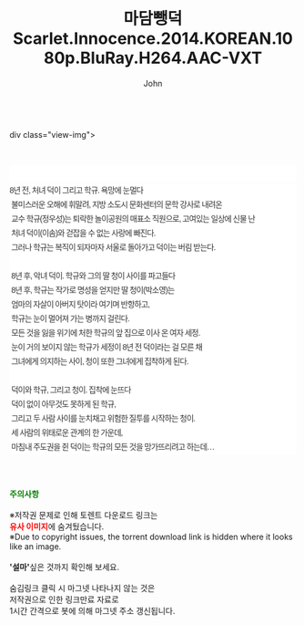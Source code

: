 ﻿---
layout: post
title:  "마담뺑덕 Scarlet.Innocence.2014.KOREAN.1080p.BluRay.H264.AAC-VXT"
author: John
categories: [ 영화 ]
tags: [  ]
image:  
description: "마담뺑덕 Scarlet.Innocence.2014.KOREAN.1080p.BluRay.H264.AAC-VXT torrent 정보 공유"
toc: true
toc_sticky: true
---

<br>
div class="view-img">
<a class="view_image" href="https://torrentmobile59.com/bbs/view_image.php?fn=%2Fdata%2Ffile%2Fmovie%2F3659260999_9Tys3F0X_71b2106f92c3da364bdf25c0cabba400a15b3a04.jpg" target="_blank"><img alt="" class="img-tag" content="https://torrentmobile59.com/data/file/movie/3659260999_9Tys3F0X_71b2106f92c3da364bdf25c0cabba400a15b3a04.jpg" itemprop="image" src="https://torrentmobile59.com/data/file/movie/3659260999_9Tys3F0X_71b2106f92c3da364bdf25c0cabba400a15b3a04.jpg"/></a></div><div class="view-content" itemprop="description">
<p><br/></p><div class="title_area" style="margin:0px 0px 9px;padding:0px;list-style:none;font-size:12px;font-family:'나눔고딕', NanumGothic, '돋움', Dotum, Helvetica, 'AppleSDGothicNeo-Medium', AppleGothic, sans-serif;height:30px;float:none;background-color:rgb(255,255,255);"><h4 class="h_story" style="margin:5px 10px 0px 0px;padding:0px;list-style:none;font-size:12px;font-family:'돋움', sans-serif;height:18px;width:49px;background:url(&quot;https://ssl.pstatic.net/static/movie/2020/10/h_tx_sp5.png&quot;) no-repeat 0px -17px;float:left;"><strong class="blind" style="margin:0px;padding:0px;list-style:none;font-size:0px;font-family:inherit;color:inherit;width:1px;height:1px;line-height:0;">줄거리</strong></h4></div><p class="con_tx" style="margin-top:-7px;margin-bottom:-6px;list-style:none;font-size:14px;font-family:'나눔고딕', NanumGothic, '돋움', Dotum, Helvetica, 'AppleSDGothicNeo-Medium', AppleGothic, sans-serif;color:rgb(51,51,51);background-image:url(&quot;https://ssl.pstatic.net/static/movie/2014/01/blank.gif&quot;);letter-spacing:-1px;line-height:25px;background-color:rgb(255,255,255);">8년 전, 처녀 덕이 그리고 학규. 욕망에 눈멀다<br style="list-style:none;font-size:12px;font-family:'돋움', sans-serif;color:rgb(0,0,0);"/> 불미스러운 오해에 휘말려, 지방 소도시 문화센터의 문학 강사로 내려온<br style="list-style:none;font-size:12px;font-family:'돋움', sans-serif;color:rgb(0,0,0);"/> 교수 학규(정우성)는 퇴락한 놀이공원의 매표소 직원으로, 고여있는 일상에 신물 난<br style="list-style:none;font-size:12px;font-family:'돋움', sans-serif;color:rgb(0,0,0);"/> 처녀 덕이(이솜)와 걷잡을 수 없는 사랑에 빠진다.<br style="list-style:none;font-size:12px;font-family:'돋움', sans-serif;color:rgb(0,0,0);"/> 그러나 학규는 복직이 되자마자 서울로 돌아가고 덕이는 버림 받는다.<br style="list-style:none;font-size:12px;font-family:'돋움', sans-serif;color:rgb(0,0,0);"/> <br style="list-style:none;font-size:12px;font-family:'돋움', sans-serif;color:rgb(0,0,0);"/> 8년 후, 악녀 덕이. 학규와 그의 딸 청이 사이를 파고들다<br style="list-style:none;font-size:12px;font-family:'돋움', sans-serif;color:rgb(0,0,0);"/> 8년 후, 학규는 작가로 명성을 얻지만 딸 청이(박소영)는<br style="list-style:none;font-size:12px;font-family:'돋움', sans-serif;color:rgb(0,0,0);"/> 엄마의 자살이 아버지 탓이라 여기며 반항하고,<br style="list-style:none;font-size:12px;font-family:'돋움', sans-serif;color:rgb(0,0,0);"/> 학규는 눈이 멀어져 가는 병까지 걸린다.<br style="list-style:none;font-size:12px;font-family:'돋움', sans-serif;color:rgb(0,0,0);"/> 모든 것을 잃을 위기에 처한 학규의 앞 집으로 이사 온 여자 세정.<br style="list-style:none;font-size:12px;font-family:'돋움', sans-serif;color:rgb(0,0,0);"/> 눈이 거의 보이지 않는 학규가 세정이 8년 전 덕이라는 걸 모른 채<br style="list-style:none;font-size:12px;font-family:'돋움', sans-serif;color:rgb(0,0,0);"/> 그녀에게 의지하는 사이, 청이 또한 그녀에게 집착하게 된다.<br style="list-style:none;font-size:12px;font-family:'돋움', sans-serif;color:rgb(0,0,0);"/> <br style="list-style:none;font-size:12px;font-family:'돋움', sans-serif;color:rgb(0,0,0);"/> 덕이와 학규, 그리고 청이. 집착에 눈뜨다<br style="list-style:none;font-size:12px;font-family:'돋움', sans-serif;color:rgb(0,0,0);"/> 덕이 없이 아무것도 못하게 된 학규,<br style="list-style:none;font-size:12px;font-family:'돋움', sans-serif;color:rgb(0,0,0);"/> 그리고 두 사람 사이를 눈치채고 위험한 질투를 시작하는 청이.<br style="list-style:none;font-size:12px;font-family:'돋움', sans-serif;color:rgb(0,0,0);"/> 세 사람의 위태로운 관계의 한 가운데,<br style="list-style:none;font-size:12px;font-family:'돋움', sans-serif;color:rgb(0,0,0);"/> 마침내 주도권을 쥔 덕이는 학규의 모든 것을 망가뜨리려고 하는데…</p> </div
    
<br><br><br>
<p data-ke-size="size16"><b><span style="color: green;">주의사항</span></b><br /><br />※저작권 문제로 인해 토렌트 다운로드 링크는<br /><b><span style="color: red;">유사 이미지</span></b>에 숨겨뒀습니다.<br />※Due to copyright issues, the torrent download link is hidden where it looks like an image.<br /><br /><b>'설마'</b>싶은 것까지 확인해 보세요.<br /><br />숨김링크 클릭 시 마그넷 나타나지 않는 것은<br />저작권으로 인한 링크만료 자료로<br />1시간 간격으로 봇에 의해 마그넷 주소 갱신됩니다.</p>
